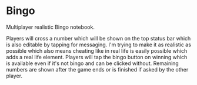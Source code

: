 # Bingo
Multiplayer realistic Bingo notebook. 

Players will cross a number which will be shown on the top status bar which is also editable by tapping for messaging. I'm trying to make it as realistic as possible which also means cheating like in real life is easily possible which adds a real life element. Players will tap the bingo button on winning which is available even if it's not bingo and can be clicked without. Remaining numbers are shown after the game ends or is finished if asked by the other player. 
